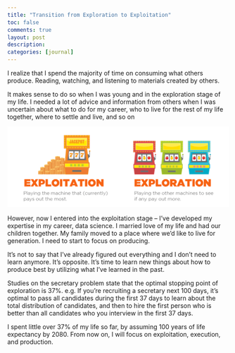 ```yaml
---
title: "Transition from Exploration to Exploitation"
toc: false
comments: true
layout: post
description:
categories: [journal]
---
```


I realize that I spend the majority of time on consuming what others produce. Reading, watching, and listening to materials created by others.

It makes sense to do so when I was young and in the exploration stage of my life. I needed a lot of advice and information from others when I was uncertain about what to do for my career, who to live for the rest of my life together, where to settle and live, and so on

![](/images/20170809-exploitation-exploration.png)

However, now I entered into the exploitation stage – I’ve developed my expertise in my career, data science. I married love of my life and had our children together. My family moved to a place where we’d like to live for generation. I need to start to focus on producing.

It’s not to say that I’ve already figured out everything and I don’t need to learn anymore. It’s opposite. It’s time to learn new things about how to produce best by utilizing what I’ve learned in the past.

Studies on the secretary problem state that the optimal stopping point of exploration is 37%. e.g. If you’re recruiting a secretary next 100 days, it’s optimal to pass all candidates during the first 37 days to learn about the total distribution of candidates, and then to hire the first person who is better than all candidates who you interview in the first 37 days.

I spent little over 37% of my life so far, by assuming 100 years of life expectancy by 2080. From now on, I will focus on exploitation, execution, and production.